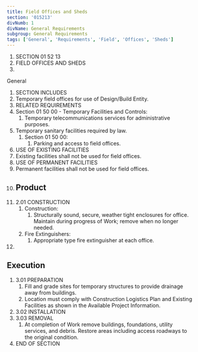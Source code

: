 ```yaml
---
title: Field Offices and Sheds
section: '015213'
divNumb: 1
divName: General Requirements
subgroup: General Requirements
tags: ['General', 'Requirements', 'Field', 'Offices', 'Sheds']
---
```


1. SECTION 01 52 13
1. FIELD OFFICES AND SHEDS
1. 
General
01. SECTION INCLUDES
   1. Temporary field offices for use of Design/Build Entity.
02. RELATED REQUIREMENTS
   1. Section 01 50 00 - Temporary Facilities and Controls:
      1. Temporary telecommunications services for administrative purposes.
2. Temporary sanitary facilities required by law.
   1. Section 01 50 00:
      1. Parking and access to field offices.
03. USE OF EXISTING FACILITIES
   1. Existing facilities shall not be used for field offices.
04. USE OF PERMANENT FACILITIES
   1. Permanent facilities shall not be used for field offices.
1. ## Product
1. 2.01 CONSTRUCTION
   1. Construction:
      1. Structurally sound, secure, weather tight enclosures for office. Maintain during
progress of Work; remove when no longer needed.
   1. Fire Extinguishers:
      1. Appropriate type fire extinguisher at each office.
1. 

## Execution

1. 3.01 PREPARATION
   1. Fill and grade sites for temporary structures to provide drainage away from buildings.
   1. Location must comply with Construction Logistics Plan and Existing Facilities as shown in the
Available Project Information.
1. 3.02 INSTALLATION
1. 3.03 REMOVAL
   1. At completion of Work remove buildings, foundations, utility services, and debris. Restore
areas including access roadways to the original condition.
1. END OF SECTION


